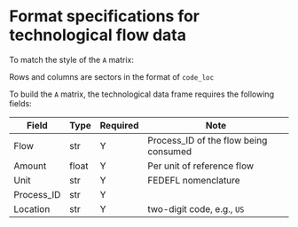 # Format specifications for technological flow data

To match the style of the `A` matrix:

Rows and columns are sectors in the format of `code_loc`

To build the `A` matrix, the technological data frame requires the following fields:

 Field | Type | Required |  Note |
----------- |  ---- | ---------| -----  |
Flow | str | Y | Process_ID of the flow being consumed
Amount | float | Y | Per unit of reference flow
Unit | str | Y | FEDEFL nomenclature
Process_ID | str | Y |
Location | str | Y | two-digit code, e.g., `US`

